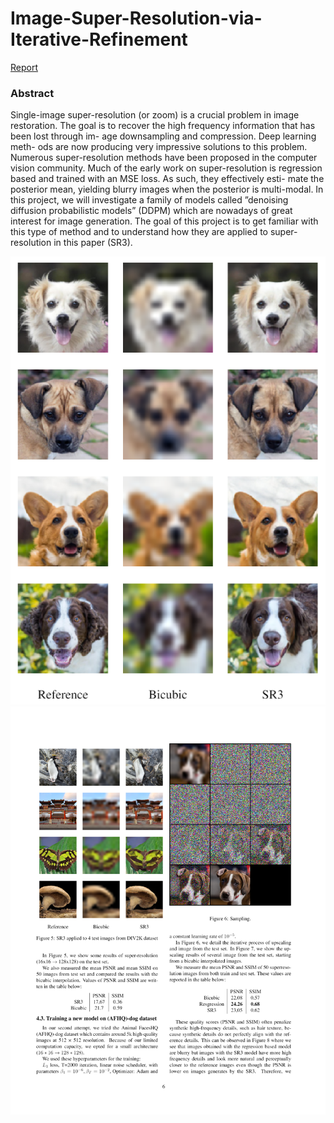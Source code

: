 # Image-Super-Resolution-via-Iterative-Refinement
[Report](https://github.com/zmehdiz97/Image-Super-Resolution-via-Iterative-Refinement/blob/main/SR3_report.pdf)

 ### Abstract
 Single-image super-resolution (or zoom) is a crucial
problem in image restoration. The goal is to recover the
high frequency information that has been lost through im-
age downsampling and compression. Deep learning meth-
ods are now producing very impressive solutions to this
problem. Numerous super-resolution methods have been
proposed in the computer vision community. Much of the
early work on super-resolution is regression based and
trained with an MSE loss. As such, they effectively esti-
mate the posterior mean, yielding blurry images when the
posterior is multi-modal.
In this project, we will investigate a family of models
called ”denoising diffusion probabilistic models” (DDPM)
which are nowadays of great interest for image generation.
The goal of this project is to get familiar with this type of
method and to understand how they are applied to super-
resolution in this paper (SR3).

![prediction example](https://github.com/zmehdiz97/Image-Super-Resolution-via-Iterative-Refinement/blob/main/misc/dog1.png)
![prediction example](https://github.com/zmehdiz97/Image-Super-Resolution-via-Iterative-Refinement/blob/main/misc/dog2.png)
